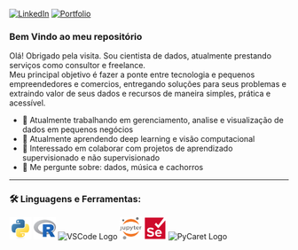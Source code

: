 [![LinkedIn](https://img.shields.io/badge/LinkedIn-Profile-blue.svg)](https://www.linkedin.com/in/bruno-de-sousa-donato/) [![Portfolio](https://img.shields.io/badge/Streamlit-Portfolio-blue.svg)](https://bruno-donato-portfolio-data-science.streamlit.app/)

### Bem Vindo ao meu repositório
Olá! Obrigado pela visita.
Sou cientista de dados, atualmente prestando serviços como consultor e freelance.<br>
Meu principal objetivo é fazer a ponte entre tecnologia e pequenos empreendedores e comercios, entregando soluções para seus problemas e extraindo valor de seus dados e recursos de maneira simples, prática e acessível.

- 🔭 Atualmente trabalhando em gerenciamento, analise e visualização de dados em pequenos negócios 
- 🌱 Atualmente aprendendo deep learning e visão computacional
- 👯 Interessado em colaborar com projetos de aprendizado supervisionado e não supervisionado
- 💬 Me pergunte sobre: dados, música e cachorros

---
### 🛠️ Linguagens e Ferramentas:
<img src="https://github.com/devicons/devicon/blob/master/icons/python/python-original.svg" alt="Python Logo" width="40" height="40"/> <img src="https://github.com/devicons/devicon/blob/master/icons/r/r-original.svg" alt="R Logo" width="40" height="40"/> 
<img src="https://cdn.worldvectorlogo.com/logos/visual-studio-code-1.svg" alt="VSCode Logo" width="40" height="40"/> <img src="https://github.com/devicons/devicon/blob/master/icons/jupyter/jupyter-original-wordmark.svg" alt="Jupyter Logo" width="40" height="40"/> <img src="https://github.com/devicons/devicon/blob/master/icons/selenium/selenium-original.svg" alt="Selenium Logo" width="40" height="40"/> <img src="https://github.com/pycaret/pycaret/blob/master/docs/images/logo.png" alt="PyCaret Logo" width="200" height="40"/>

<!--
**Bruno-Donato/Bruno-Donato** is a ✨ _special_ ✨ repository because its `README.md` (this file) appears on your GitHub profile.

Here are some ideas to get you started:

- 🔭 I’m currently working on ...
- 🌱 I’m currently learning ...
- 👯 I’m looking to collaborate on ...
- 🤔 I’m looking for help with ...
- 💬 Ask me about ...
- 📫 How to reach me: ...
- 😄 Pronouns: ...
- ⚡ Fun fact: ...
-->
